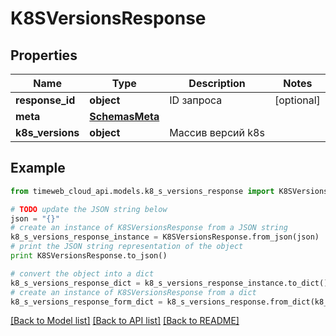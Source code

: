 # K8SVersionsResponse


## Properties
Name | Type | Description | Notes
------------ | ------------- | ------------- | -------------
**response_id** | **object** | ID запроса | [optional] 
**meta** | [**SchemasMeta**](SchemasMeta.md) |  | 
**k8s_versions** | **object** | Массив версий k8s | 

## Example

```python
from timeweb_cloud_api.models.k8_s_versions_response import K8SVersionsResponse

# TODO update the JSON string below
json = "{}"
# create an instance of K8SVersionsResponse from a JSON string
k8_s_versions_response_instance = K8SVersionsResponse.from_json(json)
# print the JSON string representation of the object
print K8SVersionsResponse.to_json()

# convert the object into a dict
k8_s_versions_response_dict = k8_s_versions_response_instance.to_dict()
# create an instance of K8SVersionsResponse from a dict
k8_s_versions_response_form_dict = k8_s_versions_response.from_dict(k8_s_versions_response_dict)
```
[[Back to Model list]](../README.md#documentation-for-models) [[Back to API list]](../README.md#documentation-for-api-endpoints) [[Back to README]](../README.md)


